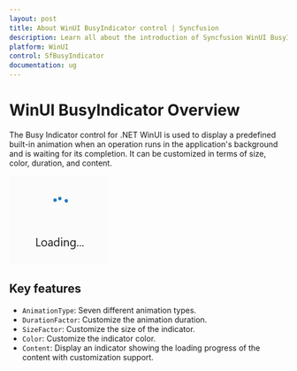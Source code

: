 ```yaml
---
layout: post
title: About WinUI BusyIndicator control | Syncfusion
description: Learn all about the introduction of Syncfusion WinUI BusyIndicator Control (SfBusyIndicator) with essential features and more here.
platform: WinUI
control: SfBusyIndicator
documentation: ug
---
```


# WinUI BusyIndicator Overview

The Busy Indicator control for .NET WinUI is used to display a predefined built-in animation when an operation runs in the application's background and is waiting for its completion. It can be customized in terms of size, color, duration, and content.

![BusyIndicator control overview in WinUI](BusyIndicator_images/winui_busyindicator_overview.gif)

## Key features

* `AnimationType`: Seven different animation types.
* `DurationFactor`: Customize the animation duration.
* `SizeFactor`: Customize the size of the indicator.
* `Color`: Customize the indicator color.
* `Content`: Display an indicator showing the loading progress of the content with customization support.

